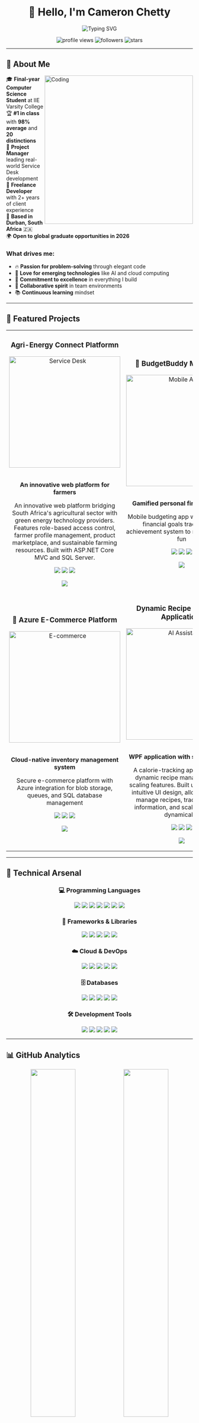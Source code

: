 <div align="center">
  
# 👋 Hello, I'm Cameron Chetty

<img src="https://readme-typing-svg.herokuapp.com?font=Fira+Code&size=22&duration=3000&pause=1000&color=00D4FF&center=true&vCenter=true&width=600&lines=Final-Year+Computer+Science+Student;Full-Stack+Developer;Cloud+%26+AI+Enthusiast;%231+Ranked+Student+%7C+98%25+Average;Always+Learning+%26+Building!" alt="Typing SVG" />

<p>
  <img src="https://komarev.com/ghpvc/?username=st10251759&label=Profile%20views&color=00d4ff&style=for-the-badge" alt="profile views"/>
  <img src="https://img.shields.io/github/followers/st10251759?label=Followers&style=for-the-badge&color=00d4ff" alt="followers"/>
  <img src="https://img.shields.io/github/stars/st10251759?label=Stars&style=for-the-badge&color=00d4ff" alt="stars"/>
</p>

</div>

---

## 🚀 About Me

<img align="right" alt="Coding" width="400" src="https://media.giphy.com/media/qgQUggAC3Pfv687qPC/giphy.gif">

🎓 **Final-year Computer Science Student** at IIE Varsity College  
🏆 **#1 in class** with **98% average** and **20 distinctions**  
💼 **Project Manager** leading real-world Service Desk development  
🌟 **Freelance Developer** with 2+ years of client experience  
📍 **Based in Durban, South Africa** 🇿🇦  
🌍 **Open to global graduate opportunities in 2026**  

### What drives me:
- 🔥 **Passion for problem-solving** through elegant code
- 🚀 **Love for emerging technologies** like AI and cloud computing
- 🎯 **Commitment to excellence** in everything I build
- 🤝 **Collaborative spirit** in team environments
- 📚 **Continuous learning** mindset

---

## 🔨 Featured Projects

<table>
  <tr>
    <td width="50%">
      <h3 align="center">Agri-Energy Connect Platformn</h3>
      <div align="center">
        <img src="https://media.giphy.com/media/26tn33aiTi1jkl6H6/giphy.gif" width="300" alt="Service Desk"/>
        <br><br>
        <p><strong>An innovative web platform for farmers</strong></p>
        <p>An innovative web platform bridging South Africa's agricultural sector with green energy technology providers. Features role-based access control, farmer profile management, product marketplace, and sustainable farming resources. Built with ASP.NET Core MVC and SQL Server.</p>
        <p>
          <img src="https://img.shields.io/badge/ASP.NET_Core-512BD4?style=flat&logo=.net&logoColor=white"/>
          <img src="https://img.shields.io/badge/SQL_Server-CC2927?style=flat&logo=microsoft-sql-server&logoColor=white"/>
          <img src="https://img.shields.io/badge/Azure-0078D4?style=flat&logo=microsoft-azure&logoColor=white"/>
        </p>
        <p>
          <a href="https://github.com/st10251759/PROG7313-POE-PART-2">
            <img src="https://img.shields.io/badge/View_Project-00D4FF?style=for-the-badge&logo=github&logoColor=white"/>
          </a>
        </p>
      </div>
    </td>
    <td width="50%">
      <h3 align="center">📱 BudgetBuddy Mobile App</h3>
      <div align="center">
        <img src="https://media.giphy.com/media/3oKIPEqDGUULpEU0aQ/giphy.gif" width="300" alt="Mobile App"/>
        <br><br>
        <p><strong>Gamified personal finance tracker</strong></p>
        <p>Mobile budgeting app with cloud sync, financial goals tracking, and achievement system to make budgeting fun</p>
        <p>
          <img src="https://img.shields.io/badge/Kotlin-0095D5?style=flat&logo=kotlin&logoColor=white"/>
          <img src="https://img.shields.io/badge/Firebase-FFCA28?style=flat&logo=firebase&logoColor=black"/>
          <img src="https://img.shields.io/badge/Android-3DDC84?style=flat&logo=android&logoColor=white"/>
        </p>
        <p>
          <a href="https://github.com/st10251759/Prog7313_POE_Part_2">
            <img src="https://img.shields.io/badge/View_Project-00D4FF?style=for-the-badge&logo=github&logoColor=white"/>
          </a>
        </p>
      </div>
    </td>
  </tr>
  <tr>
    <td width="50%">
      <h3 align="center">🛒 Azure E-Commerce Platform</h3>
      <div align="center">
        <img src="https://media.giphy.com/media/l0HlBO7eyXzSZkJri/giphy.gif" width="300" alt="E-commerce"/>
        <br><br>
        <p><strong>Cloud-native inventory management system</strong></p>
        <p>Secure e-commerce platform with Azure integration for blob storage, queues, and SQL database management</p>
        <p>
          <img src="https://img.shields.io/badge/ASP.NET_Core-512BD4?style=flat&logo=.net&logoColor=white"/>
          <img src="https://img.shields.io/badge/Azure_Cloud-0078D4?style=flat&logo=microsoft-azure&logoColor=white"/>
          <img src="https://img.shields.io/badge/Entity_Framework-512BD4?style=flat&logo=.net&logoColor=white"/>
        </p>
        <p>
          <a href="https://github.com/st10251759/cldv6212-poe-part-3">
            <img src="https://img.shields.io/badge/View_Project-00D4FF?style=for-the-badge&logo=github&logoColor=white"/>
          </a>
        </p>
      </div>
    </td>
    <td width="50%">
      <h3 align="center">Dynamic Recipe App (WPF Application)</h3>
      <div align="center">
        <img src="https://media.giphy.com/media/3oKIPnAiaMCws8nOsE/giphy.gif" width="300" alt="AI Assistant"/>
        <br><br>
        <p><strong>WPF application with smart features</strong></p>
        <p>A calorie-tracking application with dynamic recipe management and scaling features. Built using WPF with intuitive UI design, allowing users to manage recipes, track nutritional information, and scale ingredients dynamically.</p>
        <p>
          <img src="https://img.shields.io/badge/C%23-239120?style=flat&logo=c-sharp&logoColor=white"/>
          <img src="https://img.shields.io/badge/WPF-512BD4?style=flat&logo=.net&logoColor=white"/>
          <img src="https://img.shields.io/badge/XAML-0C54C2?style=flat&logo=xaml&logoColor=white"/>
        </p>
        <p>
          <a href="https://github.com/st10251759/PROG6221-POE">
            <img src="https://img.shields.io/badge/View_Project-00D4FF?style=for-the-badge&logo=github&logoColor=white"/>
          </a>
        </p>
      </div>
    </td>
  </tr>
</table>

---

## 🧠 Technical Arsenal

<div align="center">

### 💻 Programming Languages
<p>
  <img src="https://img.shields.io/badge/C%23-239120?style=for-the-badge&logo=c-sharp&logoColor=white"/>
  <img src="https://img.shields.io/badge/Java-ED8B00?style=for-the-badge&logo=java&logoColor=white"/>
  <img src="https://img.shields.io/badge/Python-3776AB?style=for-the-badge&logo=python&logoColor=white"/>
  <img src="https://img.shields.io/badge/Kotlin-0095D5?style=for-the-badge&logo=kotlin&logoColor=white"/>
  <img src="https://img.shields.io/badge/JavaScript-F7DF1E?style=for-the-badge&logo=javascript&logoColor=black"/>
  <img src="https://img.shields.io/badge/HTML5-E34F26?style=for-the-badge&logo=html5&logoColor=white"/>
  <img src="https://img.shields.io/badge/CSS3-1572B6?style=for-the-badge&logo=css3&logoColor=white"/>
</p>

### 🚀 Frameworks & Libraries
<p>
  <img src="https://img.shields.io/badge/ASP.NET_Core-512BD4?style=for-the-badge&logo=.net&logoColor=white"/>
  <img src="https://img.shields.io/badge/Vue.js-4FC08D?style=for-the-badge&logo=vue.js&logoColor=white"/>
  <img src="https://img.shields.io/badge/WPF-512BD4?style=for-the-badge&logo=.net&logoColor=white"/>
  <img src="https://img.shields.io/badge/Android_SDK-3DDC84?style=for-the-badge&logo=android&logoColor=white"/>
  <img src="https://img.shields.io/badge/Entity_Framework-512BD4?style=for-the-badge&logo=.net&logoColor=white"/>
</p>

### ☁️ Cloud & DevOps
<p>
  <img src="https://img.shields.io/badge/Microsoft_Azure-0078D4?style=for-the-badge&logo=microsoft-azure&logoColor=white"/>
  <img src="https://img.shields.io/badge/Firebase-FFCA28?style=for-the-badge&logo=firebase&logoColor=black"/>
  <img src="https://img.shields.io/badge/GitHub_Actions-2088FF?style=for-the-badge&logo=github-actions&logoColor=white"/>
  <img src="https://img.shields.io/badge/Azure_DevOps-0078D7?style=for-the-badge&logo=azure-devops&logoColor=white"/>
  <img src="https://img.shields.io/badge/Git-F05032?style=for-the-badge&logo=git&logoColor=white"/>
</p>

### 🗄️ Databases
<p>
  <img src="https://img.shields.io/badge/SQL_Server-CC2927?style=for-the-badge&logo=microsoft-sql-server&logoColor=white"/>
  <img src="https://img.shields.io/badge/MongoDB-4EA94B?style=for-the-badge&logo=mongodb&logoColor=white"/>
  <img src="https://img.shields.io/badge/MySQL-4479A1?style=for-the-badge&logo=mysql&logoColor=white"/>
  <img src="https://img.shields.io/badge/Oracle-F80000?style=for-the-badge&logo=oracle&logoColor=white"/>
  <img src="https://img.shields.io/badge/Firestore-FFCA28?style=for-the-badge&logo=firebase&logoColor=black"/>
</p>

### 🛠️ Development Tools
<p>
  <img src="https://img.shields.io/badge/Visual_Studio-5C2D91?style=for-the-badge&logo=visual-studio&logoColor=white"/>
  <img src="https://img.shields.io/badge/Android_Studio-3DDC84?style=for-the-badge&logo=android-studio&logoColor=white"/>
  <img src="https://img.shields.io/badge/NetBeans-1B6AC6?style=for-the-badge&logo=apache-netbeans-ide&logoColor=white"/>
  <img src="https://img.shields.io/badge/Jira-0052CC?style=for-the-badge&logo=jira&logoColor=white"/>
  <img src="https://img.shields.io/badge/Figma-F24E1E?style=for-the-badge&logo=figma&logoColor=white"/>
</p>

</div>

---

## 📊 GitHub Analytics

<div align="center">
  
<img width="49%" src="https://github-readme-stats.vercel.app/api?username=st10251759&show_icons=true&theme=tokyonight&count_private=true&hide_border=true&bg_color=0D1117&title_color=00D4FF&icon_color=00D4FF&text_color=FFFFFF"/>
<img width="49%" src="https://github-readme-streak-stats.herokuapp.com/?user=st10251759&theme=tokyonight&hide_border=true&background=0D1117&stroke=00D4FF&ring=00D4FF&fire=00D4FF&currStreakLabel=00D4FF"/>

<img width="70%" src="https://github-readme-stats.vercel.app/api/top-langs/?username=st10251759&layout=compact&theme=tokyonight&hide_border=true&bg_color=0D1117&title_color=00D4FF&text_color=FFFFFF&langs_count=10"/>

</div>

---

## 🏆 Achievements & Certifications

<div align="center">

<table>
  <tr>
    <td align="center" width="33%">
      <img src="https://media.giphy.com/media/26BRv0ThflsHCqDrG/giphy.gif" width="100"/>
      <br><strong>🥇 #1 Student</strong>
      <br>98% Average | 20 Distinctions
      <br><em>IIE Varsity College</em>
    </td>
    <td align="center" width="33%">
      <img src="https://media.giphy.com/media/3oKIPEqDGUULpEU0aQ/giphy.gif" width="100"/>
      <br><strong>☁️ Cloud Certified</strong>
      <br>Google Cloud AI Innovation
      <br><em>LinkedIn Learning</em>
    </td>
    <td align="center" width="33%">
      <img src="https://media.giphy.com/media/26tn33aiTi1jkl6H6/giphy.gif" width="100"/>
      <br><strong>👨‍💼 Project Leader</strong>
      <br>Industry Service Desk Project
      <br><em>Work Integrated Learning</em>
    </td>
  </tr>
</table>

### 📜 Recent Certifications (2025)
- **Vue.js 3 Essential Training** - Advanced front-end framework mastery
- **Python Essential Training** - Programming fundamentals & best practices  
- **JavaScript Language** - Modern programming techniques
- **Google Cloud AI Innovation** - Artificial intelligence applications

</div>

---

## 💼 Professional Experience

<table>
  <tr>
    <td>
      <h3>🎯 Project Manager - Work Integrated Learning</h3>
      <p><strong>IIE Varsity College</strong> | <em>Feb 2025 - Present</em></p>
      <ul>
        <li>Leading cross-functional team developing Service Desk system for Busamed</li>
        <li>Managing full SDLC using Agile methodologies</li>
        <li>Coordinating stakeholder requirements and sprint planning</li>
      </ul>
    </td>
  </tr>
  <tr>
    <td>
      <h3>💻 Freelance Developer</h3>
      <p><strong>Self-Employed</strong> | <em>Jun 2023 - Present</em></p>
      <ul>
        <li>Architecting secure WordPress solutions with 95% security improvement</li>
        <li>Implementing SEO strategies resulting in 40% traffic increases</li>
        <li>Managing client relationships while maintaining academic excellence</li>
      </ul>
    </td>
  </tr>
  <tr>
    <td>
      <h3>🚀 Software Development Intern</h3>
      <p><strong>Conversation Lab</strong> | <em>Jan 2022 - Jun 2023</em></p>
      <ul>
        <li>Enhanced AI chatbot accuracy by 25% using Wit.ai NLP</li>
        <li>Developed full-stack applications with responsive design</li>
        <li>Optimized database performance with complex SQL queries</li>
      </ul>
    </td>
  </tr>
</table>

---

## 🎯 Current Focus & Goals

<div align="center">

```mermaid
graph TD
    A[🎓 Completing Final Year] --> B[🚀 Graduate Role 2026]
    B --> C[☁️ Cloud Specialization]
    B --> D[🤖 AI/ML Projects]
    B --> E[📱 Mobile Development]
    
    F[💼 Current Projects] --> G[🩺 Service Desk System]
    F --> H[📱 BudgetBuddy App]
    F --> I[☁️ Azure Integration]
    
    J[📚 Learning] --> K[🔥 Advanced Vue.js]
    J --> L[🐍 Python for AI]
    J --> M[☁️ Cloud Architecture]
```

</div>

### 🎯 2025-2026 Roadmap:
- **🎓 Complete degree** with continued excellence
- **🚀 Secure graduate developer position** in innovative company
- **☁️ Obtain Azure certifications** for cloud specialization
- **🤖 Dive deeper into AI/ML** applications
- **🌍 Contribute to open-source** projects

---

## 🌐 Let's Connect & Collaborate!

<div align="center">

<p>
  <a href="https://cameronchetty.co.za">
    <img src="https://img.shields.io/badge/Portfolio-00D4FF?style=for-the-badge&logo=google-chrome&logoColor=white"/>
  </a>
  <a href="https://linkedin.com/in/cameron-chetty">
    <img src="https://img.shields.io/badge/LinkedIn-0077B5?style=for-the-badge&logo=linkedin&logoColor=white"/>
  </a>
  <a href="mailto:chettycameron0902@gmail.com">
    <img src="https://img.shields.io/badge/Email-D14836?style=for-the-badge&logo=gmail&logoColor=white"/>
  </a>
  <a href="https://github.com/st10251759">
    <img src="https://img.shields.io/badge/GitHub-100000?style=for-the-badge&logo=github&logoColor=white"/>
  </a>
</p>

<img src="https://media.giphy.com/media/LnQjpWaON8nhr21vNW/giphy.gif" width="60"> **Always open to:**
- 🤝 **Collaborations** on exciting projects
- 💡 **Open-source contributions** 
- 🎯 **Graduate developer opportunities**
- 🌟 **Innovative tech discussions**

---

<div align="center">
  <img src="https://readme-typing-svg.herokuapp.com?font=Fira+Code&size=18&duration=2000&pause=1000&color=00D4FF&center=true&vCenter=true&width=500&lines=Thanks+for+visiting+my+profile!;Let's+build+something+amazing+together!;Always+learning%2C+always+growing!" alt="Footer Typing SVG" />
</div>

<img src="https://user-images.githubusercontent.com/73097560/115834477-dbab4500-a447-11eb-908a-139a6edaec5c.gif">

</div>
